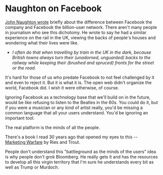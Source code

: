 # Naughton on Facebook
<a href="https://memex.naughtons.org/archives/2020/01/10/28373">John Naughton wrote</a> briefly about the difference between Facebook the company and Facebook the billion-user network. There aren't many people in journalism who see this dichotomy. He wrote to say he had a similar experience on the rail in the UK, viewing the backs of people's houses and wondering what their lives were like. 
* <i>I often do that when travelling by train in the UK in the dark, because British towns always turn their (unadorned, unguarded) backs to the railway while keeping their (brushed and spruced) fronts for the street or the road.</i>

It's hard for those of us who predate Facebook to not feel challenged by it and even to reject it. But it is what it is. The open web didn't organize the world, Facebook did. I wish it were otherwise, of course. 

Ignoring Facebook as a technology base that we'll build on in the future, would be like refusing to listen to the Beatles in the 60s. You could do it, but if you were a musician or any kind of artist really, you'd be missing a common language that all your users understand. You'd be ignoring an important tool.

The real platform is the minds of all the people. 

There's a book I read 30 years ago that opened my eyes to this -- <a href="https://www.amazon.com/Marketing-Warfare-Military-Principles-Strategies/dp/0886840821">Marketing Warfare</a> by Ries and Trout. 

People don't understand this "battleground as the minds of the users" idea is why people don't grok Bloomberg. He really gets it and has the resources to develop all this virgin territory that I'm sure he understands every bit as well as Trump or Murdoch. 

